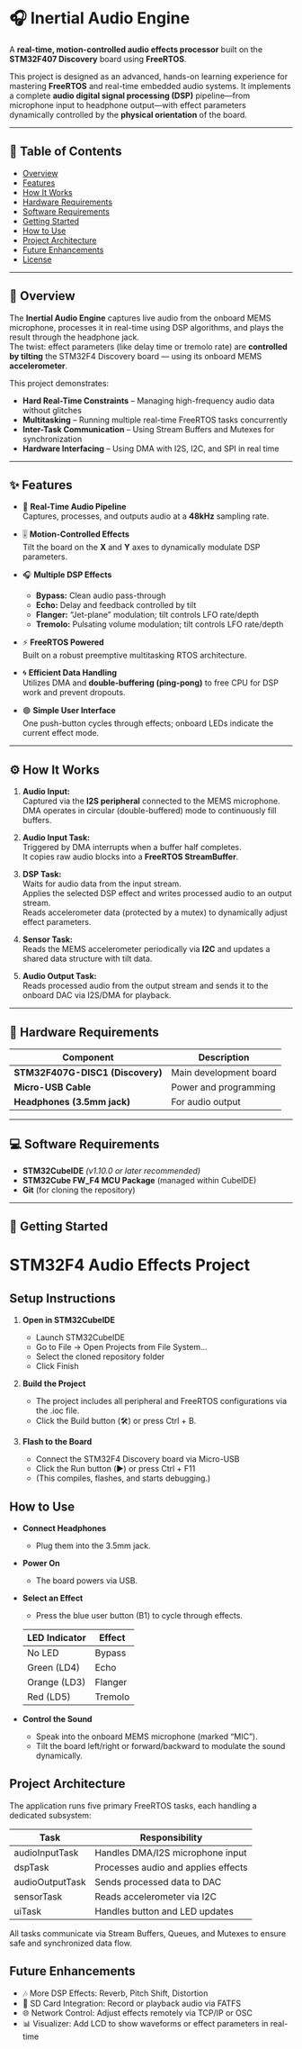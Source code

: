 # 🎧 Inertial Audio Engine

A **real-time, motion-controlled audio effects processor** built on the **STM32F407 Discovery** board using **FreeRTOS**.

This project is designed as an advanced, hands-on learning experience for mastering **FreeRTOS** and real-time embedded audio systems. It implements a complete **audio digital signal processing (DSP)** pipeline—from microphone input to headphone output—with effect parameters dynamically controlled by the **physical orientation** of the board.

---

## 📑 Table of Contents
- [Overview](#overview)
- [Features](#features)
- [How It Works](#how-it-works)
- [Hardware Requirements](#hardware-requirements)
- [Software Requirements](#software-requirements)
- [Getting Started](#getting-started)
- [How to Use](#how-to-use)
- [Project Architecture](#project-architecture)
- [Future Enhancements](#future-enhancements)
- [License](#license)

---

## 🧠 Overview

The **Inertial Audio Engine** captures live audio from the onboard MEMS microphone, processes it in real-time using DSP algorithms, and plays the result through the headphone jack.  
The twist: effect parameters (like delay time or tremolo rate) are **controlled by tilting** the STM32F4 Discovery board — using its onboard MEMS **accelerometer**.

This project demonstrates:

- **Hard Real-Time Constraints** – Managing high-frequency audio data without glitches  
- **Multitasking** – Running multiple real-time FreeRTOS tasks concurrently  
- **Inter-Task Communication** – Using Stream Buffers and Mutexes for synchronization  
- **Hardware Interfacing** – Using DMA with I2S, I2C, and SPI in real time  

---

## ✨ Features

- 🎵 **Real-Time Audio Pipeline**  
  Captures, processes, and outputs audio at a **48kHz** sampling rate.

- 🎚️ **Motion-Controlled Effects**  
  Tilt the board on the **X** and **Y** axes to dynamically modulate DSP parameters.

- 🎧 **Multiple DSP Effects**
  - **Bypass:** Clean audio pass-through  
  - **Echo:** Delay and feedback controlled by tilt  
  - **Flanger:** “Jet-plane” modulation; tilt controls LFO rate/depth  
  - **Tremolo:** Pulsating volume modulation; tilt controls LFO rate/depth  

- ⚡ **FreeRTOS Powered**  
  Built on a robust preemptive multitasking RTOS architecture.

- 🌀 **Efficient Data Handling**  
  Utilizes DMA and **double-buffering (ping-pong)** to free CPU for DSP work and prevent dropouts.

- 🟢 **Simple User Interface**  
  One push-button cycles through effects; onboard LEDs indicate the current effect mode.

---

## ⚙️ How It Works

1. **Audio Input:**  
   Captured via the **I2S peripheral** connected to the MEMS microphone.  
   DMA operates in circular (double-buffered) mode to continuously fill buffers.

2. **Audio Input Task:**  
   Triggered by DMA interrupts when a buffer half completes.  
   It copies raw audio blocks into a **FreeRTOS StreamBuffer**.

3. **DSP Task:**  
   Waits for audio data from the input stream.  
   Applies the selected DSP effect and writes processed audio to an output stream.  
   Reads accelerometer data (protected by a mutex) to dynamically adjust effect parameters.

4. **Sensor Task:**  
   Reads the MEMS accelerometer periodically via **I2C** and updates a shared data structure with tilt data.

5. **Audio Output Task:**  
   Reads processed audio from the output stream and sends it to the onboard DAC via I2S/DMA for playback.

---

## 🧰 Hardware Requirements

| Component | Description |
|------------|-------------|
| **STM32F407G-DISC1 (Discovery)** | Main development board |
| **Micro-USB Cable** | Power and programming |
| **Headphones (3.5mm jack)** | For audio output |

---

## 💻 Software Requirements

- **STM32CubeIDE** *(v1.10.0 or later recommended)*  
- **STM32Cube FW_F4 MCU Package** (managed within CubeIDE)  
- **Git** (for cloning the repository)  

---

## 🚀 Getting Started

# STM32F4 Audio Effects Project

## Setup Instructions

1. **Open in STM32CubeIDE**
   - Launch STM32CubeIDE
   - Go to File → Open Projects from File System...
   - Select the cloned repository folder
   - Click Finish

2. **Build the Project**
   - The project includes all peripheral and FreeRTOS configurations via the .ioc file.
   - Click the Build button (🛠️) or press Ctrl + B.

3. **Flash to the Board**
   - Connect the STM32F4 Discovery board via Micro-USB
   - Click the Run button (▶️) or press Ctrl + F11
   - (This compiles, flashes, and starts debugging.)

## How to Use

- **Connect Headphones**
  - Plug them into the 3.5mm jack.

- **Power On**
  - The board powers via USB.

- **Select an Effect**
  - Press the blue user button (B1) to cycle through effects.

  | LED Indicator | Effect   |
  |---------------|----------|
  | No LED        | Bypass   |
  | Green (LD4)   | Echo     |
  | Orange (LD3)  | Flanger  |
  | Red (LD5)     | Tremolo  |

- **Control the Sound**
  - Speak into the onboard MEMS microphone (marked “MIC”).
  - Tilt the board left/right or forward/backward to modulate the sound dynamically.

## Project Architecture

The application runs five primary FreeRTOS tasks, each handling a dedicated subsystem:

| Task              | Responsibility                              |
|-------------------|---------------------------------------------|
| audioInputTask    | Handles DMA/I2S microphone input            |
| dspTask           | Processes audio and applies effects         |
| audioOutputTask   | Sends processed data to DAC                 |
| sensorTask        | Reads accelerometer via I2C                 |
| uiTask            | Handles button and LED updates              |

All tasks communicate via Stream Buffers, Queues, and Mutexes to ensure safe and synchronized data flow.

## Future Enhancements

- 🎶 More DSP Effects: Reverb, Pitch Shift, Distortion
- 💾 SD Card Integration: Record or playback audio via FATFS
- 🌐 Network Control: Adjust effects remotely via TCP/IP or OSC
- 📊 Visualizer: Add LCD to show waveforms or effect parameters in real-time


